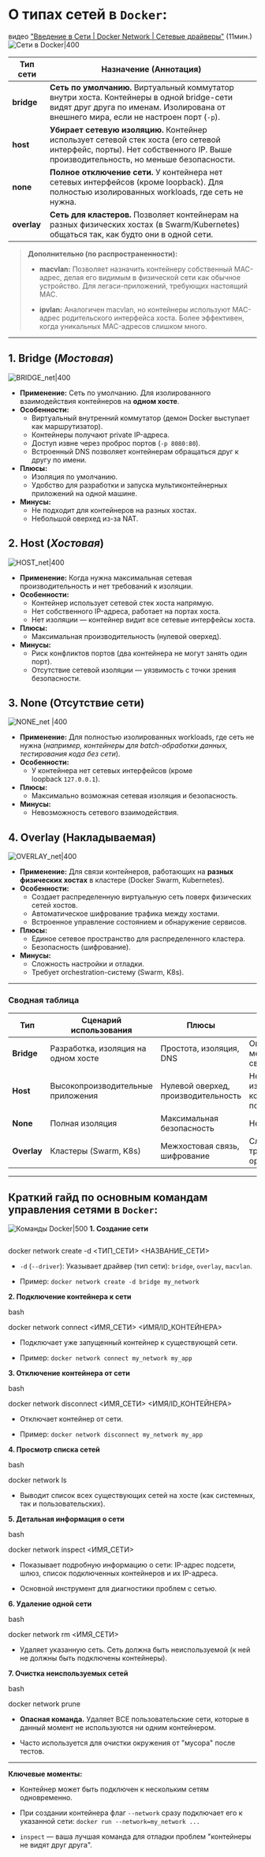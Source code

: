 # О типах сетей в `Docker`:
видео ["Введение в Сети | Docker Network | Сетевые драйверы"](https://www.youtube.com/watch?v=kchOh_l_poY) (11мин.)
![Сети в Docker|400](_Attachments_Docker_Network/Docker_Network.png)

| Тип сети    | Назначение (Аннотация)                                                                                                                                                             |
| ----------- | ---------------------------------------------------------------------------------------------------------------------------------------------------------------------------------- |
| **bridge**  | **Сеть по умолчанию.** Виртуальный коммутатор внутри хоста. Контейнеры в одной bridge-сети видят друг друга по именам. Изолирована от внешнего мира, если не настроен порт (`-p`). |
| **host**    | **Убирает сетевую изоляцию.** Контейнер использует сетевой стек хоста (его сетевой интерфейс, порты). Нет собственного IP. Выше производительность, но меньше безопасности.        |
| **none**    | **Полное отключение сети.** У контейнера нет сетевых интерфейсов (кроме loopback). Для полностью изолированных workloads, где сеть не нужна.                                       |
| **overlay** | **Сеть для кластеров.** Позволяет контейнерам на разных физических хостах (в Swarm/Kubernetes) общаться так, как будто они в одной сети.                                           |

>**Дополнительно (по распространенности):**
>- **macvlan:** Позволяет назначить контейнеру собственный MAC-адрес, делая его видимым в физической сети как обычное устройство. Для легаси-приложений, требующих настоящий MAC.
>    
> - **ipvlan:** Аналогичен macvlan, но контейнеры используют MAC-адрес родительского интерфейса хоста. Более эффективен, когда уникальных MAC-адресов слишком много.

---
## 1. **Bridge** (*Мостовая*)
![BRIDGE_net|400](_Attachments_Docker_Network/_1_BRIDGE_net.png)
- **Применение:** Сеть по умолчанию. 
	  Для изолированного взаимодействия контейнеров на **одном хосте**.
- **Особенности:**    
    - Виртуальный внутренний коммутатор (демон Docker выступает как маршрутизатор).        
    - Контейнеры получают private IP-адреса.        
    - Доступ извне через проброс портов (`-p 8080:80`).        
    - Встроенный DNS позволяет контейнерам обращаться друг к другу по имени.
- **Плюсы:**
    - Изоляция по умолчанию.        
    - Удобство для разработки и запуска 
	      мультиконтейнерных приложений на одной машине.
- **Минусы:**    
    - Не подходит для контейнеров на разных хостах.        
    - Небольшой оверхед из-за NAT.

## 2. **Host** (*Хостовая*)
![HOST_net|400](_Attachments_Docker_Network/_2_HOST_net.png)
- **Применение:** Когда нужна максимальная 
	  сетевая производительность и нет требований к изоляции.
- **Особенности:**    
    - Контейнер использует сетевой стек хоста напрямую.        
    - Нет собственного IP-адреса, работает на портах хоста.        
    - Нет изоляции — контейнер видит все сетевые интерфейсы хоста.
- **Плюсы:**    
    - Максимальная производительность (нулевой оверхед).
- **Минусы:**    
    - Риск конфликтов портов (два контейнера не могут занять один порт).        
    - Отсутствие сетевой изоляции — уязвимость с точки зрения безопасности.

## 3. **None** (Отсутствие сети)
![NONE_net |400](_Attachments_Docker_Network/_3_NONE_net.png)
- **Применение:** Для полностью изолированных workloads, 
	  где сеть не нужна (*например, контейнеры* 
	  *для batch-обработки данных, тестирования кода без сети*).
- **Особенности:**    
    - У контейнера нет сетевых интерфейсов (кроме loopback `127.0.0.1`).
- **Плюсы:**    
    - Максимально возможная сетевая изоляция и безопасность.
- **Минусы:**    
    - Невозможность сетевого взаимодействия.

## 4. **Overlay** (Накладываемая)
![OVERLAY_net|400](_Attachments_Docker_Network/_4_OVERLAY_net.png)
- **Применение:** Для связи контейнеров, работающих 
	  на **разных физических хостах** в кластере (Docker Swarm, Kubernetes).
- **Особенности:**    
    - Создает распределенную виртуальную сеть поверх физических сетей хостов.  
    - Автоматическое шифрование трафика между хостами.
    - Встроенное управление состоянием и обнаружение сервисов.
- **Плюсы:**
    - Единое сетевое пространство для распределенного кластера.
    - Безопасность (шифрование).
- **Минусы:**
    - Сложность настройки и отладки.        
    - Требует orchestration-систему (Swarm, K8s).

---
### **Сводная таблица**

| **Тип**     | **Сценарий использования**          | **Плюсы**                           | **Минусы**                     |
| ----------- | ----------------------------------- | ----------------------------------- | ------------------------------ |
| **Bridge**  | Разработка, изоляция на одном хосте | Простота, изоляция, DNS             | Оверхед, нет межхостовой связи |
| **Host**    | Высокопроизводительные приложения   | Нулевой оверхед, производительность | Нет изоляции, конфликты портов |
| **None**    | Полная изоляция                     | Максимальная безопасность           | Нет сети                       |
| **Overlay** | Кластеры (Swarm, K8s)               | Межхостовая связь, шифрование       | Сложность, требует оркестратор |

---
## Краткий гайд по основным командам управления сетями в `Docker`:
![Команды Docker|500](_Attachments_Docker_Network/Команды_Docker.png)
**1. Создание сети**
```bash

```


docker network create -d <ТИП_СЕТИ> <НАЗВАНИЕ_СЕТИ>

- `-d` (`--driver`): Указывает драйвер (тип сети): `bridge`, `overlay`, `macvlan`.
    
- Пример: `docker network create -d bridge my_network`
    

**2. Подключение контейнера к сети**

bash

docker network connect <ИМЯ_СЕТИ> <ИМЯ/ID_КОНТЕЙНЕРА>

- Подключает уже запущенный контейнер к существующей сети.
    
- Пример: `docker network connect my_network my_app`
    

**3. Отключение контейнера от сети**

bash

docker network disconnect <ИМЯ_СЕТИ> <ИМЯ/ID_КОНТЕЙНЕРА>

- Отключает контейнер от сети.
    
- Пример: `docker network disconnect my_network my_app`
    

**4. Просмотр списка сетей**

bash

docker network ls

- Выводит список всех существующих сетей на хосте (как системных, так и пользовательских).
    

**5. Детальная информация о сети**

bash

docker network inspect <ИМЯ_СЕТИ>

- Показывает подробную информацию о сети: IP-адрес подсети, шлюз, список подключенных контейнеров и их IP-адреса.
    
- Основной инструмент для диагностики проблем с сетью.
    

**6. Удаление одной сети**

bash

docker network rm <ИМЯ_СЕТИ>

- Удаляет указанную сеть. Сеть должна быть неиспользуемой (к ней не должны быть подключены контейнеры).
    

**7. Очистка неиспользуемых сетей**

bash

docker network prune

- **Опасная команда.** Удаляет ВСЕ пользовательские сети, которые в данный момент не используются ни одним контейнером.
    
- Часто используется для очистки окружения от "мусора" после тестов.
    

---

**Ключевые моменты:**

- Контейнер может быть подключен к нескольким сетям одновременно.
    
- При создании контейнера флаг `--network` сразу подключает его к указанной сети: `docker run --network=my_network ...`
    
- `inspect` — ваша лучшая команда для отладки проблем "контейнеры не видят друг друга".






